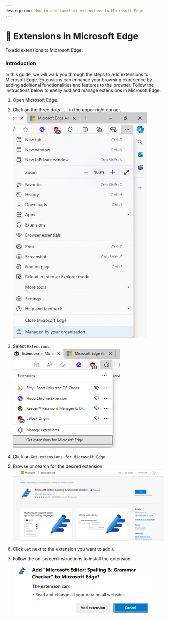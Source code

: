 ```yaml
---
description: How to add familiar extensions to Microsoft Edge
---
```


# 🎁 Extensions in Microsoft Edge

To add extensions to Microsoft Edge:

### Introduction

In this guide, we will walk you through the steps to add extensions to Microsoft Edge. Extensions can enhance your browsing experience by adding additional functionalities and features to the browser. Follow the instructions below to easily add and manage extensions in Microsoft Edge.

1. Open Microsoft Edge.
2. Click on the three dots `...` in the upper right corner.\
   ![](<../../../.gitbook/assets/image (5).png>)
3. Select `Extensions`.\
   ![](<../../../.gitbook/assets/image (1) (1).png>)
4. Click on `Get extensions for Microsoft Edge`.
5. Browse or search for the desired extension.\
   ![](<../../../.gitbook/assets/image (2) (1).png>)
6. Click `Get` next to the extension you want to add.\

7. Follow the on-screen instructions to install the extension.\
   ![](<../../../.gitbook/assets/image (3) (1).png>)
